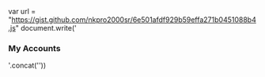 var url = "https://gist.github.com/nkpro2000sr/6e501afdf929b59effa271b0451088b4.js"
document.write('<h3>My Accounts</h3>'.concat('<script src="',url,'"></script>'))
